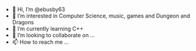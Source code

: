 - 👋 Hi, I’m @ebusby63
- 👀 I’m interested in Computer Science, music, games and Dungeon and Dragons
- 🌱 I’m currently learning C++
- 💞️ I’m looking to collaborate on ...
- 📫 How to reach me ...

<!---
ebusby63/ebusby63 is a ✨ special ✨ repository because its `README.md` (this file) appears on your GitHub profile.
You can click the Preview link to take a look at your changes.
--->
